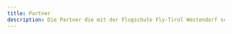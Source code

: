 ```yaml
---
title: Partner
description: Die Partner die mit der Flugschule Fly-Tirol Westendorf schon lange zusammenarbeitet.
---
```


<div class="card--grid grid-gap-1 md:max-w-90 mx-auto py-4 md:py-12">
  <ContentPartnerCard image="/media/partner/11er-genuss-busLogo.jpg" type="Partner" title="11er Genuss Bus" sub-title="" address="" phone="" mail="" website=""/>
  <ContentPartnerCard image="/media/partner/achrainer.jpg" type="Partner" title="Achrainer Metallwerkstatt" sub-title="" address="" phone="" mail="" website=""/> 
  <ContentPartnerCard image="/media/partner/Alexanders_AutomobileLogo.jpg" type="Partner" title="Alex Automobile Kramsach" sub-title="" address="Hagau 148, 6233 Voldöpp" phone="0043 5337 21641" mail="" website=""/>
  <ContentPartnerCard image="/media/partner/alpenhof.jpg" type="Partner" title="Alpenhof" sub-title="" address="" phone="" mail="" website=""/> 
  <ContentPartnerCard image="/media/partner/apotheke_westendorf_logoLogo.jpg" type="Partner" title="Apotheke Westendorf" sub-title="" address="" phone="" mail="" website=""/>
  <ContentPartnerCard image="/media/partner/appartementmorgensonneLogo.jpg" type="Event Planung" title="Morgensonne Music Events" sub-title="Gerhard Brunner" address="Straßhäusl 85, 6363 Westendorf" phone="0043 664 3585449" website="https://www.morgensonne-tirol.at" mail="events@morgensonne-tirol.at" />
  <ContentPartnerCard image="/media/partner/appartmenthoepfl.jpg" type="Partner" title="Appartment Höpfl" sub-title="" address="" phone="" mail="" website=""/> 
  <ContentPartnerCard image="/media/partner/atera.jpg" type="Partner" title="Atera" sub-title="" address="" phone="" mail="" website=""/>
  <ContentPartnerCard image="/media/partner/bergloewe.jpg" type="Partner" title="Berglöwe" sub-title="" address="" phone="" mail="" website=""/> 
  <ContentPartnerCard image="/media/partner/brixental-logo-region-rgb-redLogo.jpg" type="Tourismusverband" title="Kitzbüheler Alpen" sub-title="Infobüro Westendorf" address="Schulgasse 2, 6363 Westendorf" phone="0043 57507 2300" website="https://kitzbueheler-alpen.com" mail="westendorf@kitzbuehel-alpen.com" />
  <ContentPartnerCard image="/media/partner/Coca-Cola Schriftzug SchwarzLogo.jpg" type="Partner" title="Coca Cola" sub-title="" address="" phone="" mail="" website=""/>
  <ContentPartnerCard image="/media/partner/erstesparkasse.jpg" type="Partner" title="Erste Sparkasse" sub-title="" address="" phone="" mail="" website=""/> 
  <ContentPartnerCard image="/media/partner/eventverleihtirolLogo.jpg" type="Partner" title="Event Verleih Tirol" sub-title="" address="" phone="" mail="" website=""/>
  <ContentPartnerCard image="/media/partner/FlyTirolLogo.jpg" type="Flugschule" title="Fly Tirol" sub-title="Flugschule" address="Bergliftstraße 22, A-6363 Westendorf" phone="0043 676 3931494" mail="info@fly-tirol.com" website="https://fly-tirol.com"/>
  <ContentPartnerCard image="/media/partner/fm4.jpg" type="Partner" title="FM4" sub-title="" address="" phone="" mail="" website=""/> 
  <ContentPartnerCard image="/media/partner/gluecksgefuehl.jpg" type="Partner" title="Glücksgefühl Hochzeitsplanung und Trauerreden" sub-title="" address="" phone="" mail="" website=""/>
  <ContentPartnerCard image="/media/partner/holzbaulindner.jpg" type="Partner" title="Holzbau Lindner" sub-title="" address="" phone="" mail="" website=""/>
  <ContentPartnerCard image="/media/partner/huber_und_orthoferLogo.jpg" type="Partner" title="Huber & Orthofer" sub-title="" address="" phone="" mail="" website=""/>
  <ContentPartnerCard image="/media/partner/inkerbell.jpg" type="Partner" title="INKerbell" sub-title="" address="" phone="" mail="" website=""/> 
  <ContentPartnerCard image="/media/partner/pletzer_und_partnerLogo.jpg" type="Partner" title="Pletzer & Partner OG" sub-title="" address="" phone="" mail="" website=""/>
  <ContentPartnerCard image="/media/partner/reiterstueberl.jpg" type="Partner" title="Reiterstüberl" sub-title="" address="" phone="" mail="" website=""/> 
  <ContentPartnerCard image="/media/partner/RENThier-sportshopLogo.jpg" type="Partner" title="RENThier Sportshop" sub-title="" address="" phone="" mail="" website=""/>
  <ContentPartnerCard image="/media/partner/schokos.jpg" type="Partner" title="Tattoo Schokos 25 Ink" sub-title="" address="Mühltal 6, 6263 Westendorf" phone="06764676269" mail="" website="https://www.instagram.com/schokos_25_ink"/> 
  <ContentPartnerCard image="/media/partner/skiweltLogo.jpg" type="Lift" title="Skiwelt Westendorf" sub-title="Bergbahn" address="Bergliftstraße 18, 6363 Westendorf" phone="0043 5334 2000 0" website="https://westendorf.at" mail="info@westendorf.at" />
  <ContentPartnerCard image="/media/partner/soda-zitronLogo.jpg" type="Partner" title="Soda Zitron Austria" sub-title="" address="" phone="" mail="" website=""/>
  <ContentPartnerCard image="/media/partner/sportkecht.jpg" type="Partner" title="Sport Kecht" sub-title="" address="" phone="" mail="" website=""/> 
  <ContentPartnerCard image="/media/partner/stefantaxi.jpg" type="Partner" title="Stefan Taxi" sub-title="" address="" phone="" mail="" website=""/> 
  <ContentPartnerCard image="/media/partner/steinbachLogo.jpg" type="Partner" title="Steinbach" sub-title="" address="" phone="" mail="" website=""/>
  <ContentPartnerCard image="/media/partner/streetFoodMarketLogo.jpg" type="Partner" title="Sreet Food Market Austria" sub-title="" address="" phone="" mail="" website=""/>
  <ContentPartnerCard image="/media/partner/tabularasaLogo.jpg" type="Partner" title="Tabularasa" sub-title="" address="" phone="" mail="" website=""/>
  <ContentPartnerCard image="/media/partner/toitoiunddixi.jpg" type="Partner" title="Toi Toi & Dixi" sub-title="" address="" phone="" mail="" website=""/> 
  <ContentPartnerCard image="/media/partner/tr_eventtechnikLogo.jpg" type="Partner" title="TR Eventtechnik" sub-title="" address="" phone="" mail="" website=""/>
  <ContentPartnerCard image="/media/partner/wanderbird.jpg" type="Partner" title="Wanderbird Red Bull" sub-title="" address="" phone="" mail="" website="https://www.wanderbird.io/"/> 
  <ContentPartnerCard image="/media/partner/zipfer.jpg" type="Partner" title="Zipfer" sub-title="" address="" phone="" mail="" website=""/>
</div>
